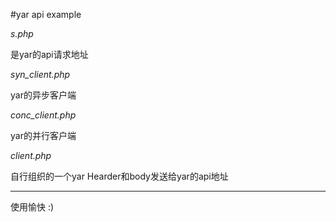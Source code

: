 #yar api example

*s.php*

是yar的api请求地址

*syn_client.php*

yar的异步客户端

*conc_client.php*

yar的并行客户端

*client.php*

自行组织的一个yar Hearder和body发送给yar的api地址


---
使用愉快 :)

